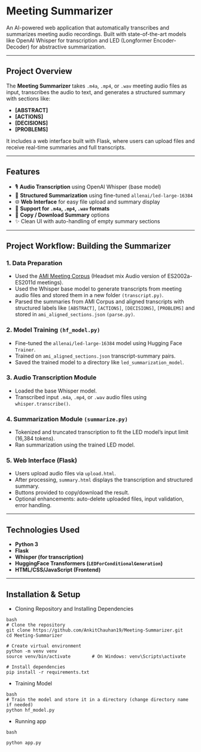 # Meeting Summarizer

An AI-powered web application that automatically transcribes and summarizes meeting audio recordings. Built with state-of-the-art models like OpenAI Whisper for transcription and LED (Longformer Encoder-Decoder) for abstractive summarization.

---

## Project Overview

The **Meeting Summarizer** takes `.m4a`, `.mp4`, or `.wav` meeting audio files as input, transcribes the audio to text, and generates a structured summary with sections like:
- **[ABSTRACT]**
- **[ACTIONS]**
- **[DECISIONS]**
- **[PROBLEMS]**

It includes a web interface built with Flask, where users can upload files and receive real-time summaries and full transcripts.

---

## Features

- 🎙️ **Audio Transcription** using OpenAI Whisper (base model)
- 📝 **Structured Summarization** using fine-tuned `allenai/led-large-16384`
- 🌐 **Web Interface** for easy file upload and summary display
- 📁 **Support for `.m4a`, `.mp4`, `.wav` formats**
- 🔄 **Copy / Download Summary** options
- ✨ Clean UI with auto-handling of empty summary sections

---

## Project Workflow: Building the Summarizer

### 1. **Data Preparation**
- Used the [AMI Meeting Corpus](https://groups.inf.ed.ac.uk/ami/download/) (Headset mix Audio version of ES2002a-ES2011d meetings).
- Used the Whisper base model to generate transcripts from meeting audio files and stored them in a new folder `(transcript.py)`.
- Parsed the summaries from AMI Corpus and aligned transcripts with structured labels like `[ABSTRACT]`, `[ACTIONS]`, `[DECISIONS]`, `[PROBLEMS]` and stored in `ami_aligned_sections.json` `(parse.py)`.

### 2. **Model Training** `(hf_model.py)`
- Fine-tuned the `allenai/led-large-16384` model using Hugging Face `Trainer`.
- Trained on `ami_aligned_sections.json` transcript-summary pairs.
- Saved the trained model to a directory like `led_summarization_model`.

### 3. **Audio Transcription Module**
- Loaded the base Whisper model.
- Transcribed input `.m4a`, `.mp4`, or `.wav` audio files using `whisper.transcribe()`.

### 4. **Summarization Module** `(summarize.py)`
- Tokenized and truncated transcription to fit the LED model’s input limit (16,384 tokens).
- Ran summarization using the trained LED model.

### 5. **Web Interface (Flask)**
- Users upload audio files via `upload.html`.
- After processing, `summary.html` displays the transcription and structured summary.
- Buttons provided to copy/download the result.
- Optional enhancements: auto-delete uploaded files, input validation, error handling.

---

## Technologies Used

- **Python 3**
- **Flask**
- **Whisper (for transcription)**
- **HuggingFace Transformers (`LEDForConditionalGeneration`)**
- **HTML/CSS/JavaScript (Frontend)**

---

## Installation & Setup

- Cloning Repository and Installing Dependencies
```
bash
# Clone the repository
git clone https://github.com/AnkitChauhan19/Meeting-Summarizer.git
cd Meeting-Summarizer

# Create virtual environment
python -m venv venv
source venv/bin/activate        # On Windows: venv\Scripts\activate

# Install dependencies
pip install -r requirements.txt
```
- Training Model
```
bash
# Train the model and store it in a directory (change directory name if needed)
python hf_model.py
```
- Running app
```
bash

python app.py
```
